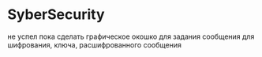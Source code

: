 # SyberSecurity

не успел пока сделать графическое окошко для задания сообщения для шифрования, ключа, расшифрованного сообщения
